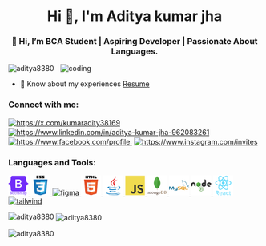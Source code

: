 <h1 align="center">Hi 👋, I'm Aditya kumar jha</h1>
<h3 align="center">👋 Hi, I’m BCA Student | Aspiring Developer | Passionate About Languages.</h3>
<img align="right" alt="coding"width="400" src="https://camo.githubusercontent.com/4d9f5ecceb711eec6e2018f38a5677dc657c9738d4a65ba3b928c41c0a45b439/68747470733a2f2f6d69726f2e6d656469756d2e636f6d2f6d61782f313336302f302a37513379765349765f7430696f4a2d5a2e676966">
<p align="left"> <img src="https://komarev.com/ghpvc/?username=aditya8380&label=Profile%20views&color=0e75b6&style=flat" alt="aditya8380" /> </p>

- 📄 Know about my experiences [Resume](https://github.com/aditya8380/aditya8380/blob/main/adityakumarjha.pdf)

<h3 align="left">Connect with me:</h3>
<p align="left">
<a href="https://twitter.com/https://x.com/kumaradity38169" target="blank"><img align="center" src="https://raw.githubusercontent.com/rahuldkjain/github-profile-readme-generator/master/src/images/icons/Social/twitter.svg" alt="https://x.com/kumaradity38169" height="30" width="40" /></a>
<a href="https://linkedin.com/in/https://www.linkedin.com/in/aditya-kumar-jha-962083261" target="blank"><img align="center" src="https://raw.githubusercontent.com/rahuldkjain/github-profile-readme-generator/master/src/images/icons/Social/linked-in-alt.svg" alt="https://www.linkedin.com/in/aditya-kumar-jha-962083261" height="30" width="40" /></a>
<a href="[https://fb.com/https://www.facebook.com/profile.](https://www.facebook.com/people/%E0%A4%86%E0%A4%A6%E0%A4%BF%E0%A4%A4%E0%A5%8D%E0%A4%AF-%E0%A4%95%E0%A4%B6%E0%A5%8D%E0%A4%AF%E0%A4%AA/pfbid07iH2725eH34s8YLYZMkJY44ZMA26UczdyRvP8uM5Th8xiH9ffcXNF32EKAs9dCUJl/)" target="blank"><img align="center" src="https://raw.githubusercontent.com/rahuldkjain/github-profile-readme-generator/master/src/images/icons/Social/facebook.svg" alt="https://www.facebook.com/profile." height="30" width="40" /></a>
<a href="https://www.instagram.com/aadity2369/" target="blank"><img align="center" src="https://raw.githubusercontent.com/rahuldkjain/github-profile-readme-generator/master/src/images/icons/Social/instagram.svg" alt="https://www.instagram.com/invites" height="30" width="40" /></a>

<h3 align="left">Languages and Tools:</h3>
<p align="left"> <a href="https://getbootstrap.com" target="_blank" rel="noreferrer"> <img src="https://raw.githubusercontent.com/devicons/devicon/master/icons/bootstrap/bootstrap-plain-wordmark.svg" alt="bootstrap" width="40" height="40"/> </a> <a href="https://www.w3schools.com/css/" target="_blank" rel="noreferrer"> <img src="https://raw.githubusercontent.com/devicons/devicon/master/icons/css3/css3-original-wordmark.svg" alt="css3" width="40" height="40"/> </a> <a href="https://www.figma.com/" target="_blank" rel="noreferrer"> <img src="https://www.vectorlogo.zone/logos/figma/figma-icon.svg" alt="figma" width="40" height="40"/> </a> <a href="https://www.w3.org/html/" target="_blank" rel="noreferrer"> <img src="https://raw.githubusercontent.com/devicons/devicon/master/icons/html5/html5-original-wordmark.svg" alt="html5" width="40" height="40"/> </a> <a href="https://www.java.com" target="_blank" rel="noreferrer"> <img src="https://raw.githubusercontent.com/devicons/devicon/master/icons/java/java-original.svg" alt="java" width="40" height="40"/> </a> <a href="https://developer.mozilla.org/en-US/docs/Web/JavaScript" target="_blank" rel="noreferrer"> <img src="https://raw.githubusercontent.com/devicons/devicon/master/icons/javascript/javascript-original.svg" alt="javascript" width="40" height="40"/> </a> <a href="https://www.mongodb.com/" target="_blank" rel="noreferrer"> <img src="https://raw.githubusercontent.com/devicons/devicon/master/icons/mongodb/mongodb-original-wordmark.svg" alt="mongodb" width="40" height="40"/> </a> <a href="https://www.mysql.com/" target="_blank" rel="noreferrer"> <img src="https://raw.githubusercontent.com/devicons/devicon/master/icons/mysql/mysql-original-wordmark.svg" alt="mysql" width="40" height="40"/> </a> <a href="https://nodejs.org" target="_blank" rel="noreferrer"> <img src="https://raw.githubusercontent.com/devicons/devicon/master/icons/nodejs/nodejs-original-wordmark.svg" alt="nodejs" width="40" height="40"/> </a> <a href="https://reactjs.org/" target="_blank" rel="noreferrer"> <img src="https://raw.githubusercontent.com/devicons/devicon/master/icons/react/react-original-wordmark.svg" alt="react" width="40" height="40"/> </a> <a href="https://tailwindcss.com/" target="_blank" rel="noreferrer"> <img src="https://www.vectorlogo.zone/logos/tailwindcss/tailwindcss-icon.svg" alt="tailwind" width="40" height="40"/> </a> </p>

<p><img align="left" src="https://github-readme-stats.vercel.app/api/top-langs?username=aditya8380&show_icons=true&locale=en&layout=compact" alt="aditya8380" /></p>

<p>&nbsp;<img align="center" src="https://github-readme-stats.vercel.app/api?username=aditya8380&show_icons=true&locale=en" alt="aditya8380" /></p>

<p><img align="center" src="https://github-readme-streak-stats.herokuapp.com/?user=aditya8380&" alt="aditya8380" /></p>
